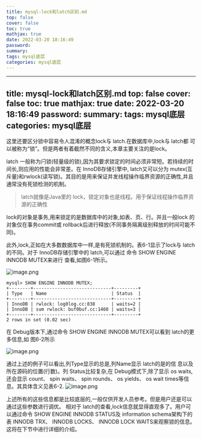 ```yaml
---
title: mysql-lock和latch区别.md
top: false
cover: false
toc: true
mathjax: true
date: 2022-03-20 18:16:49
password:
summary:
tags: mysql底层
categories: mysql底层
---
```

---
title: mysql-lock和latch区别.md
top: false
cover: false
toc: true
mathjax: true
date: 2022-03-20 18:16:49
password:
summary:
tags: mysql底层
categories: mysql底层
---
这里还要区分锁中容易令人混淆的概念lock与 latch.在数据库中,lock与 latch都 可以被称为“锁”。但是两者有着截然不同的含义,本章主要关注的是lock。

latch 一般称为闩锁(轻量级的锁),因为其要求锁定的时间必须非常短。若持续的时间长,则应用的性能会非常差。在 InnoDB存储引擎中, latch又可以分为 mutex(互 斥量)和rwlock(读写锁)。其目的是用来保证并发线程操作临界资源的正确性,并且 通常没有死锁检测的机制。 
>latch就像是Java里的 lock，锁定对象也是线程。用于保证线程操作临界资源的正确性

lock的对象是事务,用来锁定的是数据库中的对象,如表、页、行。并且一般lock 的对象仅在事务commit或 rollback后进行释放(不同事务隔离级别释放的时间可能不同)。

此外,lock,正如在大多数数据库中一样,是有死锁机制的。表6-1显示了lock与 latch的不同。对于 InnoDB存储引擎中的 latch,可以通过 命令 SHOW ENGINE INNODB MUTEX来进行 查看,如图6-1所示。

![image.png](https://upload-images.jianshu.io/upload_images/13965490-09becf825371c1e6.png?imageMogr2/auto-orient/strip%7CimageView2/2/w/1240)

~~~
mysql> SHOW ENGINE INNODB MUTEX;
+--------+-----------------------------+---------+
| Type   | Name                        | Status  |
+--------+-----------------------------+---------+
| InnoDB | rwlock: log0log.cc:838      | waits=2 |
| InnoDB | sum rwlock: buf0buf.cc:1460 | waits=3 |
+--------+-----------------------------+---------+
2 rows in set (0.02 sec)
~~~

 在 Debug版本下,通过命令 SHOW ENGINE INNODB MUTEX可以看到 latch的更多信息,如 图6-2所示 

![image.png](https://upload-images.jianshu.io/upload_images/13965490-071b1cd606dcfb63.png?imageMogr2/auto-orient/strip%7CimageView2/2/w/1240)

通过上述的例子可以看出,列Type显示的总是,列Name显示 latch的是的信 息以及所在源码的位置(行数)。列 Status比较复杂,在 Debug模式下,除了显示 os waits, 还会显示 count、 spin waits、 spin rounds、 os yields、 os wait times等信息。其具体含义见表6-2. 
![image.png](https://upload-images.jianshu.io/upload_images/13965490-9ef5143a7cb8af49.png?imageMogr2/auto-orient/strip%7CimageView2/2/w/1240)

上述所有的这些信息都是比较底层的,一般仅供开发人员参考。但是用户还是可以 通过这些参数进行调优。 相对于 latch的查看,lock信息就显得直观多了。用户可以通过命令 SHOW ENGINE INNODB STATUS及 information schema架构下的表 INNODB TRX、 INNODB LOCKS、 INNODB LOCK WAITS来观察锁的信息。这将在下节中进行详细的介绍。
